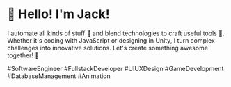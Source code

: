 # 👋 Hello! I'm Jack!

I automate all kinds of stuff 🤖 and blend technologies to craft useful tools 🔧. Whether it's coding with JavaScript or designing in Unity, I turn complex challenges into innovative solutions. Let's create something awesome together! 🚀

#SoftwareEngineer #FullstackDeveloper #UIUXDesign #GameDevelopment #DatabaseManagement #Animation
